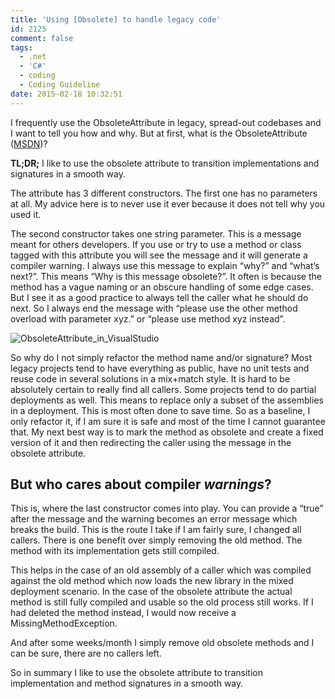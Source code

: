 ```yaml
---
title: 'Using [Obsolete] to handle legacy code'
id: 2125
comment: false
tags:
  - .net
  - 'C#'
  - coding
  - Coding Guideline
date: 2015-02-18 10:32:51
---
```


I frequently use the ObsoleteAttribute in legacy, spread-out codebases and I want to tell you how and why. But at first, what is the ObsoleteAttribute ([MSDN](https://msdn.microsoft.com/en-us/library/system.obsoleteattribute(v=vs.110).aspx "ObsoleteAttribute on MSDN"))?

**TL;DR;** I like to use the obsolete attribute to transition implementations and signatures in a smooth way.

The attribute has 3 different constructors. The first one has no parameters at all. My advice here is to never use it ever because it does not tell why you used it.

The second constructor takes one string parameter. This is a message meant for others developers. If you use or try to use a method or class tagged with this attribute you will see the message and it will generate a compiler warning. I always use this message to explain “why?” and “what’s next?”. This means “Why is this message obsolete?”. It often is because the method has a vague naming or an obscure handling of some edge cases. But I see it as a good practice to always tell the caller what he should do next. So I always end the message with “please use the other method overload with parameter xyz.” or “please use method xyz instead”.

![ObsoleteAttribute_in_VisualStudio](https://az275061.vo.msecnd.net/blogmedia/2015/02/ObsoleteAttribute_in_VisualStudio.png "ObsoleteAttribute_in_VisualStudio")

So why do I not simply refactor the method name and/or signature? Most legacy projects tend to have everything as public, have no unit tests and reuse code in several solutions in a mix+match style. It is hard to be absolutely certain to really find all callers. Some projects tend to do partial deployments as well. This means to replace only a subset of the assemblies in a deployment. This is most often done to save time. So as a baseline, I only refactor it, if I am sure it is safe and most of the time I cannot guarantee that. My next best way is to mark the method as obsolete and create a fixed version of it and then redirecting the caller using the message in the obsolete attribute.

## But who cares about compiler _warnings_?

This is, where the last constructor comes into play. You can provide a “true” after the message and the warning becomes an error message which breaks the build. This is the route I take if I am fairly sure, I changed all callers. There is one benefit over simply removing the old method. The method with its implementation gets still compiled.  <p>This helps in the case of an old assembly of a caller which was compiled against the old method which now loads the new library in the mixed deployment scenario. In the case of the obsolete attribute the actual method is still fully compiled and usable so the old process still works. If I had deleted the method instead, I would now receive a MissingMethodException.

And after some weeks/month I simply remove old obsolete methods and I can be sure, there are no callers left.

So in summary I like to use the obsolete attribute to transition implementation and method signatures in a smooth way.
</p>